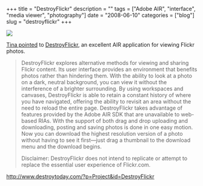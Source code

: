 +++
title = "DestroyFlickr"
description = ""
tags = ["Adobe AIR", "interface", "media viewer", "photography"]
date = "2008-06-10"
categories = ["blog"]
slug = "destroyflickr"
+++



  <div class="notebook-screenshot"><a href="http://www.destroytoday.com/?p=Project&amp;id=DestroyFlickr"><img src="//konigi.com/media/notebook/destroyflickr.jpg" class="notebook-image" /></a></div><p><a href="http://swissmiss.typepad.com/weblog/2008/06/destroy-flickr.html">Tina pointed</a> to <a href="http://www.destroytoday.com/?p=Project&amp;id=DestroyFlickr">DestroyFlickr</a>, an excellent AIR application for viewing Flickr photos.</p>
<blockquote><p>DestroyFlickr explores alternative methods for viewing and sharing Flickr content. Its user interface provides an environment that benefits photos rather than hindering them. With the ability to look at a photo on a dark, neutral background, you can view it without the interference of a brighter surrounding. By using workspaces and canvases, DestroyFlickr is able to retain a constant history of where you have navigated, offering the ability to revisit an area without the need to reload the entire page. DestroyFlickr takes advantage of features provided by the Adobe AIR SDK that are unavailable to web-based RIAs. With the support of both drag and drop uploading and downloading, posting and saving photos is done in one easy motion. Now you can download the highest resolution version of a photo without having to see it first—just drag a thumbnail to the download menu and the download begins.</p>
<p>Disclaimer: DestroyFlickr does not intend to replicate or attempt to replace the essential user experience of Flickr.com.</p></blockquote>
    
  <a href="http://www.destroytoday.com/?p=Project&amp;id=DestroyFlickr">http://www.destroytoday.com/?p=Project&id=DestroyFlickr</a>

